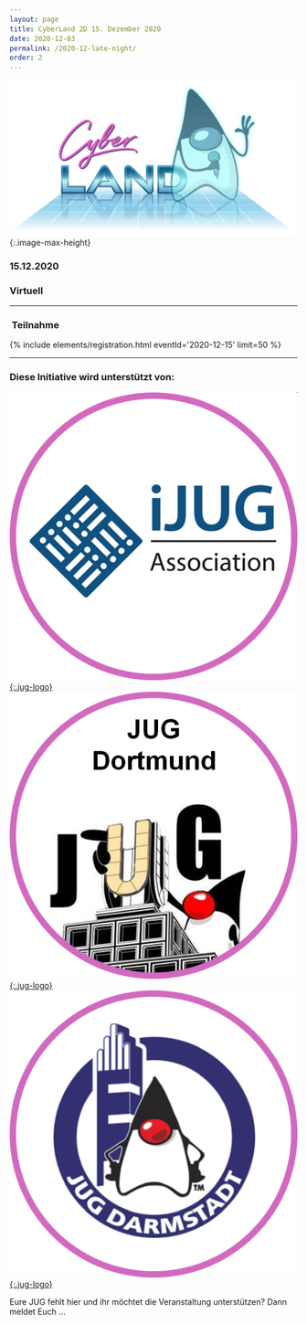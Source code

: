 ```yaml
---
layout: page
title: CyberLand 2D 15. Dezember 2020
date: 2020-12-03
permalink: /2020-12-late-night/
order: 2
---
```


![Logo](/assets/logo/cyberland_light_bg.png){:.image-max-height}

### <i class="fas fa-lg fa-calendar"></i> 15.12.2020

### <i class="fas fa-lg fa-globe"></i> Virtuell 

<hr />

### <i class="fas fa-lg fa-door-open"></i>&nbsp;Teilnahme
{% include elements/registration.html eventId='2020-12-15' limit=50 %}

<hr />

### <i class="fas fa-lg fa-heart"></i> Diese Initiative wird unterstützt von: 

[![ijug](/assets/logo/ijug.png){:.jug-logo}](https://www.ijug.eu/)
[![jugdo](/assets/logo/jugdo.png){:.jug-logo}](https://www.meetup.com/JUG-Dortmund/)
[![jugda](/assets/logo/jugda.png){:.jug-logo}](https://www.jug-da.de/)

Eure JUG fehlt hier und ihr möchtet die Veranstaltung unterstützen? Dann meldet Euch ...
